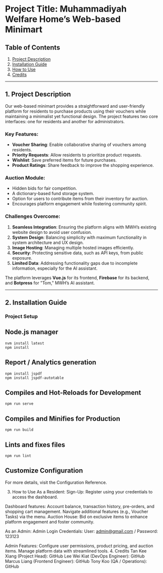 # Project Title: Muhammadiyah Welfare Home’s Web-based Minimart

## Table of Contents
1. [Project Description](#1-project-description)  
2. [Installation Guide](#2-installation-guide)  
3. [How to Use](#3-how-to-use)  
4. [Credits](#4-credits)  

---

## 1. Project Description

Our web-based minimart provides a straightforward and user-friendly platform for residents to purchase products using their vouchers while maintaining a minimalist yet functional design. The project features two core interfaces: one for residents and another for administrators.

### Key Features:
- **Voucher Sharing**: Enable collaborative sharing of vouchers among residents.  
- **Priority Requests**: Allow residents to prioritize product requests.  
- **Wishlist**: Save preferred items for future purchases.  
- **Product Ratings**: Share feedback to improve the shopping experience.  

### Auction Module:
- Hidden bids for fair competition.  
- A dictionary-based fund storage system.  
- Option for users to contribute items from their inventory for auction.  
- Encourages platform engagement while fostering community spirit.  

### Challenges Overcome:
1. **Seamless Integration**: Ensuring the platform aligns with MWH’s existing website design to avoid user confusion.  
2. **System Design**: Balancing simplicity with maximum functionality in system architecture and UX design.  
3. **Image Hosting**: Managing multiple hosted images efficiently.  
4. **Security**: Protecting sensitive data, such as API keys, from public exposure.  
5. **Limited Data**: Addressing functionality gaps due to incomplete information, especially for the AI assistant.

The platform leverages **Vue.js** for its frontend, **Firebase** for its backend, and **Botpress** for "Tom," MWH’s AI assistant.

---

## 2. Installation Guide

### Project Setup

## Node.js manager
```
nvm install latest
npm install
```

## Report / Analytics generation
```
npm install jspdf
npm install jspdf-autotable
```

## Compiles and Hot-Reloads for Development
```
npm run serve
```

## Compiles and Minifies for Production

```
npm run build
```

## Lints and fixes files
```
npm run lint
```

## Customize Configuration
For more details, visit the Configuration Reference.

3. How to Use
As a Resident:
Sign-Up: Register using your credentials to access the dashboard.

Dashboard features: Account balance, transaction history, pre-orders, and shopping cart management.
Navigate additional features (e.g., Voucher Tasks) via the menu.
Auction House: Bid on exclusive items to enhance platform engagement and foster community.

As an Admin:
Admin Login Credentials: User: admin@gmail.com / Password: 123123

Admin Features:
Configure user permissions, product pricing, and auction items.
Manage platform data with streamlined tools.
4. Credits
Tan Kee Xiang (Project Head): GitHub
Lee Wei Kiat (DevOps Engineer): GitHub
Marcus Liang (Frontend Engineer): GitHub
Tony Koo (QA / Operations): GitHub
